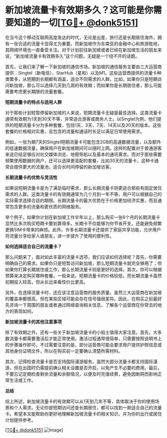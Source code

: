 # 新加坡流量卡有效期多久？这可能是你需要知道的一切[[TG💪+ @donk5151](https://t.me/s/donk5151)]

在当今这个移动互联网高度发达的时代，无论是出差、旅行还是长期居住海外，拥有一张合适的流量卡显得尤为重要。而新加坡作为东南亚的金融中心和旅游胜地，其网络环境也一直备受关注。对于计划前往新加坡或者已经在新加坡生活的朋友来说，“新加坡流量卡有效期多久”这个问题，无疑是一个绕不开的话题。

首先，让我们来了解一下新加坡的通信市场。新加坡的通信服务主要由三大运营商提供：Singtel（新电信）、StarHub（星和）以及M1。这些运营商提供的流量卡种类繁多，从短期到长期都有涵盖，适合不同需求的人群。比如，如果你只是短期访问新加坡，那么可以选择几天到几周的有效期；而如果你是长期居住者，那么可能需要考虑更长期限的流量套餐。

**短期流量卡的特点与适用人群**

对于那些计划短暂停留新加坡的人来说，短期流量卡无疑是最佳选择。这类流量卡通常有效期为1天到30天不等，非常适合游客或商务人士。以Singtel为例，他们提供的短期流量卡分为多种套餐，包括1天、3天、7天、14天以及30天的版本。这些套餐的价格相对实惠，且包含的流量和通话时长足以满足日常使用需求。

例如，一张为期7天的Singtel短期流量卡可能包含2GB的高速数据流量，以及额外的低速数据流量，确保用户在新加坡期间可以随时上网。这样的配置对于普通游客来说已经足够应对社交媒体浏览、地图导航以及基本的通讯需求。而对于那些需要频繁使用数据的用户，还可以选择更高配的套餐，比如30天的流量卡，这种卡通常会提供更大的流量池，适合长时间停留的新加坡访客。

**长期流量卡的优势与灵活性**

如果说短期流量卡是为了满足临时需求，那么长期流量卡则更适合那些有固定居住需求的人群。这类流量卡的有效期通常为几个月到一年不等，用户可以根据自己的实际需求选择合适的期限。长期流量卡的最大优势在于价格更加经济实惠，而且通常包含更多的流量和更优质的网络服务。

举个例子，如果你计划在新加坡工作半年以上，那么购买一张6个月的长期流量卡显然比多次购买短期卡要划算得多。长期卡不仅能够为你节省开支，还能避免频繁更换SIM卡带来的麻烦。此外，许多长期流量卡还提供了家庭共享功能，允许用户将流量分享给家人或朋友，进一步提升了使用的便利性。

**如何选择适合自己的流量卡？**

那么问题来了，面对如此丰富的流量卡选项，我们应该如何选择呢？首先，你需要明确自己的需求。如果你只是短暂访问新加坡，那么短期流量卡就完全够用了；但如果你打算长期居住或工作，那么长期流量卡则是更好的选择。其次，你可以根据预算来决定购买哪种套餐。一般来说，短期流量卡的价格较低，而长期流量卡虽然初期投入较高，但从长远来看性价比更高。

另外，在选择流量卡时，还应该注意运营商的服务质量。虽然三大运营商在新加坡的覆盖率都很高，但在某些区域可能会存在信号强弱差异。因此，在购买之前最好先咨询一下周围的朋友或者通过网络查询相关信息，了解各个运营商在你常去的地方的表现如何。

**新加坡流量卡的其他注意事项**

除了有效期之外，还有一些关于新加坡流量卡的小贴士值得大家注意。首先，大多数流量卡都需要激活后才能正常使用。激活过程通常很简单，只需要按照说明书上的步骤操作即可。不过需要注意的是，部分运营商可能会要求用户提供护照信息或其他身份证明文件，所以在购买前一定要确认清楚所需材料。

其次，记得检查流量卡是否支持国际漫游服务。虽然大部分流量卡都支持国际漫游，但在出国时仍需提前确认相关设置是否开启，以免产生不必要的费用。最后，不要忘记定期检查剩余流量和余额情况，以便及时充值续费，避免因断网而影响正常生活或工作。

**总结**

综上所述，新加坡流量卡的有效期可以从1天到几年不等，具体取决于你的使用场景和个人需求。无论你是短期访问还是长期居住，都可以找到一款适合自己的流量卡。希望本文能帮助你更好地理解新加坡流量卡的相关知识，并为你的出行或居住计划提供参考。

[[TG💪+ @donk5151](https://t.me/s/donk5151) ![Image](https://i.postimg.cc/rwNCRYN7/Snipaste-2025-04-30-17-27-05.png)]